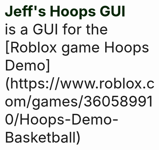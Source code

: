 <font size='64'>
<font color=rgb(255,0,0)>
<b>
Jeff&apos;s Hoops GUI
</b>
</font>
</font>

<br/>
<font size='32'>
is a GUI for the [Roblox game Hoops Demo](https://www.roblox.com/games/360589910/Hoops-Demo-Basketball)
</font>
